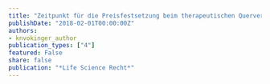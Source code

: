 ```yaml
---
title: "Zeitpunkt für die Preisfestsetzung beim therapeutischen Quervergleich, BGE 143 V 139 vom 23. Mai 2017"
publishDate: "2018-02-01T00:00:00Z"
authors:
- knvokinger_author
publication_types: ["4"]
featured: False
share: false
publication: "*Life Science Recht*"
---
```


